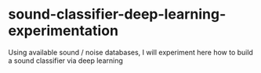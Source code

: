 # sound-classifier-deep-learning-experimentation
Using available sound / noise databases, I will experiment here how to build a sound classifier via deep learning
